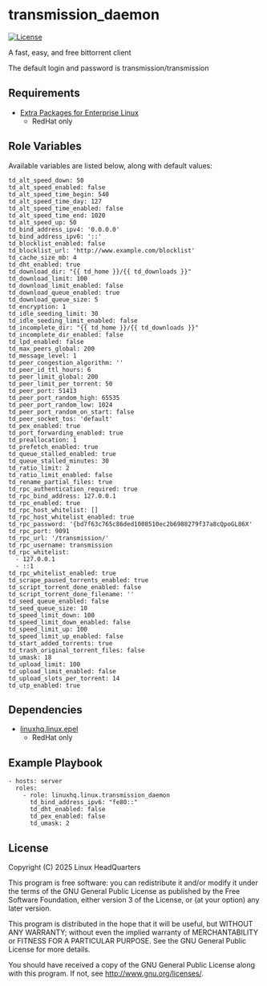 # transmission\_daemon

[![License](https://img.shields.io/badge/license-GPLv3-lightgreen)](https://www.gnu.org/licenses/gpl-3.0.en.html#license-text)

A fast, easy, and free bittorrent client

The default login and password is transmission/transmission

## Requirements

* [Extra Packages for Enterprise Linux](https://docs.fedoraproject.org/en-US/epel/)
  * RedHat only

## Role Variables

Available variables are listed below, along with default values:

    td_alt_speed_down: 50
    td_alt_speed_enabled: false
    td_alt_speed_time_begin: 540
    td_alt_speed_time_day: 127
    td_alt_speed_time_enabled: false
    td_alt_speed_time_end: 1020
    td_alt_speed_up: 50
    td_bind_address_ipv4: '0.0.0.0'
    td_bind_address_ipv6: '::'
    td_blocklist_enabled: false
    td_blocklist_url: 'http://www.example.com/blocklist'
    td_cache_size_mb: 4
    td_dht_enabled: true
    td_download_dir: "{{ td_home }}/{{ td_downloads }}"
    td_download_limit: 100
    td_download_limit_enabled: false
    td_download_queue_enabled: true
    td_download_queue_size: 5
    td_encryption: 1
    td_idle_seeding_limit: 30
    td_idle_seeding_limit_enabled: false
    td_incomplete_dir: "{{ td_home }}/{{ td_downloads }}"
    td_incomplete_dir_enabled: false
    td_lpd_enabled: false
    td_max_peers_global: 200
    td_message_level: 1
    td_peer_congestion_algorithm: ''
    td_peer_id_ttl_hours: 6
    td_peer_limit_global: 200
    td_peer_limit_per_torrent: 50
    td_peer_port: 51413
    td_peer_port_random_high: 65535
    td_peer_port_random_low: 1024
    td_peer_port_random_on_start: false
    td_peer_socket_tos: 'default'
    td_pex_enabled: true
    td_port_forwarding_enabled: true
    td_preallocation: 1
    td_prefetch_enabled: true
    td_queue_stalled_enabled: true
    td_queue_stalled_minutes: 30
    td_ratio_limit: 2
    td_ratio_limit_enabled: false
    td_rename_partial_files: true
    td_rpc_authentication_required: true
    td_rpc_bind_address: 127.0.0.1
    td_rpc_enabled: true
    td_rpc_host_whitelist: []
    td_rpc_host_whitelist_enabled: true
    td_rpc_password: '{bd7f63c765c86ded1008510ec2b6988279f37a8cQpoGL86X'
    td_rpc_port: 9091
    td_rpc_url: '/transmission/'
    td_rpc_username: transmission
    td_rpc_whitelist:
      - 127.0.0.1
      - ::1
    td_rpc_whitelist_enabled: true
    td_scrape_paused_torrents_enabled: true
    td_script_torrent_done_enabled: false
    td_script_torrent_done_filename: ''
    td_seed_queue_enabled: false
    td_seed_queue_size: 10
    td_speed_limit_down: 100
    td_speed_limit_down_enabled: false
    td_speed_limit_up: 100
    td_speed_limit_up_enabled: false
    td_start_added_torrents: true
    td_trash_original_torrent_files: false
    td_umask: 18
    td_upload_limit: 100
    td_upload_limit_enabled: false
    td_upload_slots_per_torrent: 14
    td_utp_enabled: true

## Dependencies

* [linuxhq.linux.epel](https://github.com/linuxhq/ansible-collection-linux/tree/main/roles/epel)
  * RedHat only

## Example Playbook

    - hosts: server
      roles:
        - role: linuxhq.linux.transmission_daemon
          td_bind_address_ipv6: "fe80::"
          td_dht_enabled: false
          td_pex_enabled: false
          td_umask: 2

## License

Copyright (C) 2025 Linux HeadQuarters

This program is free software: you can redistribute it and/or modify
it under the terms of the GNU General Public License as published by
the Free Software Foundation, either version 3 of the License, or
(at your option) any later version.

This program is distributed in the hope that it will be useful,
but WITHOUT ANY WARRANTY; without even the implied warranty of
MERCHANTABILITY or FITNESS FOR A PARTICULAR PURPOSE. See the
GNU General Public License for more details.

You should have received a copy of the GNU General Public License
along with this program. If not, see <http://www.gnu.org/licenses/>.
